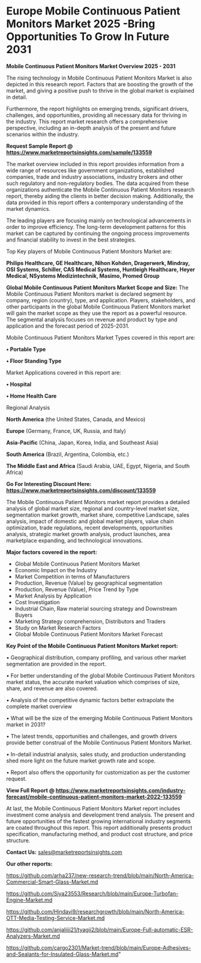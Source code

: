  # Europe Mobile Continuous Patient Monitors Market 2025 -Bring Opportunities To Grow In Future 2031

<Strong> Mobile Continuous Patient Monitors Market Overview 2025 - 2031</strong>

The rising technology in Mobile Continuous Patient Monitors Market is also depicted in this research report. Factors that are boosting the growth of the market, and giving a positive push to thrive in the global market is explained in detail.

Furthermore, the report highlights on emerging trends, significant drivers, challenges, and opportunities, providing all necessary data for thriving in the industry. This report market research offers a comprehensive perspective, including an in-depth analysis of the present and future scenarios within the industry.

<strong>Request Sample Report @ <a href=https://www.marketreportsinsights.com/sample/133559>https://www.marketreportsinsights.com/sample/133559</a></strong>

The market overview included in this report provides information from a wide range of resources like government organizations, established companies, trade and industry associations, industry brokers and other such regulatory and non-regulatory bodies. The data acquired from these organizations authenticate the Mobile Continuous Patient Monitors research report, thereby aiding the clients in better decision making. Additionally, the data provided in this report offers a contemporary understanding of the market dynamics.

The leading players are focusing mainly on technological advancements in order to improve efficiency. The long-term development patterns for this market can be captured by continuing the ongoing process improvements and financial stability to invest in the best strategies.

Top Key players of Mobile Continuous Patient Monitors Market are:

<strong>Philips Healthcare, GE Healthcare, Nihon Kohden, Dragerwerk, Mindray, OSI Systems, Schiller, CAS Medical Systems, Huntleigh Healthcare, Heyer Medical, NSystems Medizintechnik, Masimo, Promed Group</strong>

<strong><b>Global Mobile Continuous Patient Monitors Market Scope and Size:</b></strong>
The Mobile Continuous Patient Monitors market is declared segment by company, region (country), type, and application. Players, stakeholders, and other participants in the global Mobile Continuous Patient Monitors market will gain the market scope as they use the report as a powerful resource. The segmental analysis focuses on revenue and product by type and application and the forecast period of 2025-2031.

Mobile Continuous Patient Monitors Market Types covered in this report are:

<strong>• Portable Type

• Floor Standing Type</strong>

Market Applications covered in this report are:

<strong>• Hospital

• Home Health Care</strong> 

Regional Analysis

<strong>North America</strong> (the United States, Canada, and Mexico)

<strong>Europe</strong> (Germany, France, UK, Russia, and Italy)

<strong>Asia-Pacific</strong> (China, Japan, Korea, India, and Southeast Asia)

<strong>South America</strong> (Brazil, Argentina, Colombia, etc.)

<strong>The Middle East and Africa</strong> (Saudi Arabia, UAE, Egypt, Nigeria, and South Africa)

<strong>Go For Interesting Discount Here: <a href=https://www.marketreportsinsights.com/discount/133559>https://www.marketreportsinsights.com/discount/133559</a></strong>

The Mobile Continuous Patient Monitors market report provides a detailed analysis of global market size, regional and country-level market size, segmentation market growth, market share, competitive Landscape, sales analysis, impact of domestic and global market players, value chain optimization, trade regulations, recent developments, opportunities analysis, strategic market growth analysis, product launches, area marketplace expanding, and technological innovations.

<strong><b>Major factors covered in the report:</b></strong>
<ul>
  <li>Global Mobile Continuous Patient Monitors Market </li>
  <li>Economic Impact on the Industry</li>
  <li>Market Competition in terms of Manufacturers</li>
  <li>Production, Revenue (Value) by geographical segmentation</li>
  <li>Production, Revenue (Value), Price Trend by Type</li>
  <li>Market Analysis by Application</li>
  <li>Cost Investigation</li>
  <li>Industrial Chain, Raw material sourcing strategy and Downstream Buyers</li>
  <li>Marketing Strategy comprehension, Distributors and Traders</li>
  <li>Study on Market Research Factors</li>
  <li>Global Mobile Continuous Patient Monitors Market Forecast</li>
</ul>

<strong><b>Key Point of the Mobile Continuous Patient Monitors Market report:</b></strong>

• Geographical distribution, company profiling, and various other market segmentation are provided in the report.

• For better understanding of the global Mobile Continuous Patient Monitors market status, the accurate market valuation which comprises of size, share, and revenue are also covered.

• Analysis of the competitive dynamic factors better extrapolate the complete market overview

• What will be the size of the emerging Mobile Continuous Patient Monitors market in 2031?

• The latest trends, opportunities and challenges, and growth drivers provide better construal of the Mobile Continuous Patient Monitors Market.

• In-detail industrial analysis, sales study, and production understanding shed more light on the future market growth rate and scope.

• Report also offers the opportunity for customization as per the customer request.

<strong><b>View Full Report @ <a href=https://www.marketreportsinsights.com/industry-forecast/mobile-continuous-patient-monitors-market-2022-133559>https://www.marketreportsinsights.com/industry-forecast/mobile-continuous-patient-monitors-market-2022-133559</a></b></strong>


At last, the Mobile Continuous Patient Monitors Market report includes investment come analysis and development trend analysis. The present and future opportunities of the fastest growing international industry segments are coated throughout this report. This report additionally presents product specification, manufacturing method, and product cost structure, and price structure.

<strong>Contact Us:</strong>
sales@marketreportsinsights.com

<strong>Our other reports:</strong>

<a href=https://github.com/arha237/new-research-trend/blob/main/North-America-Commercial-Smart-Glass-Market.md>https://github.com/arha237/new-research-trend/blob/main/North-America-Commercial-Smart-Glass-Market.md</a>

<a href=https://github.com/Siya23553/Research/blob/main/Europe-Turbofan-Engine-Market.md>https://github.com/Siya23553/Research/blob/main/Europe-Turbofan-Engine-Market.md</a>

<a href=https://github.com/Hindavi9/researchgrowth/blob/main/North-America-OTT-Media-Testing-Service-Market.md>https://github.com/Hindavi9/researchgrowth/blob/main/North-America-OTT-Media-Testing-Service-Market.md</a>

<a href=https://github.com/anjaliiii21/tyagii2/blob/main/Europe-Full-automatic-ESR-Analyzers-Market.md>https://github.com/anjaliiii21/tyagii2/blob/main/Europe-Full-automatic-ESR-Analyzers-Market.md</a>

<a href=https://github.com/cargo2301/Market-trend/blob/main/Europe-Adhesives-and-Sealants-for-Insulated-Glass-Market.md>https://github.com/cargo2301/Market-trend/blob/main/Europe-Adhesives-and-Sealants-for-Insulated-Glass-Market.md</a>"

